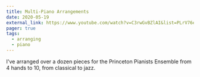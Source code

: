 ```yaml
---
title: Multi-Piano Arrangements
date: 2020-05-19
external_link: https://www.youtube.com/watch?v=C3rwGvBZlAI&list=PLrV76eiXOtDZWZGaaicYCJWrseJZ8eq9P&index=2
pager: true
tags:
  - arranging
  - piano
---
```


I've arranged over a dozen pieces for the Princeton Pianists Ensemble from 4 hands to 10, from classical to jazz.

<!--more-->
